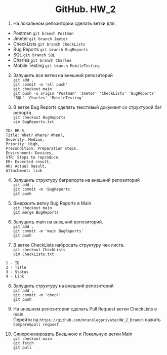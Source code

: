 <div align="center">

# GitHub. HW_2

</div>
  
1. На локальном репозитории сделать ветки для:  
- Postman `git branch Postman`
- Jmeter `git branch Jmeter`
- CheckLists `git branch CheckLists`
- Bug Reports `git branch BugReports`
- SQL `git branch SQL`
- Charles `git branch Charles`
- Mobile Testing `git branch MobileTesting`

2. Запушить все ветки на внешний репозиторий  
`git add .`  
`git commit -m 'all push'`  
`git checkout main`  
`git push -u origin 'Postman' 'Jmeter' 'CheckLists' 'BugReports' 'SQL' 'Charles' 'MobileTesting'`  

3. В ветке Bug Reports сделать текстовый документ со структурой баг репорта  
`git checkout BugReports`  
`vim BugReports.txt`  
```
ID: BR-5,
Title: What? Where? When?,
Severity: Medium,
Priority: High,
Precondition: Preparation steps,
Environment: Devices,
STR: Steps to reproduce,
ER: Expected result,
AR: Actual Result,
Attachment: link
```

4. Запушить структуру багрепорта на внешний репозиторий  
`git add .`  
`git commit -m 'BugReports'`  
`git push`  

5. Вмержить ветку Bug Reports в Main  
`git checkout main`  
`git merge BugReports`

6. Запушить main на внешний репозиторий.  
`git add .`  
`git commit -m 'main BugReports'`  
`git push`  

7. В ветке CheckLists набросать структуру чек листа.  
`git checkout CheckLists`  
`vim CheckLists.txt`  
```
1 - ID
2 - Title
3 - Status
4 - Link
```

8. Запушить структуру на внешний репозиторий  
`git add .`  
`git commit -m 'check'`  
`git push`  

9. На внешнем репозитории сделать Pull Request ветки CheckLists в main  
Перейти на `https://github.com/mranolegprivate/HW_2_Branch` нажать `Compare&pull requset`

10. Синхронизировать Внешнюю и Локальную ветки Main  
`git checkout main`  
`git fetch`  
`git pull`
